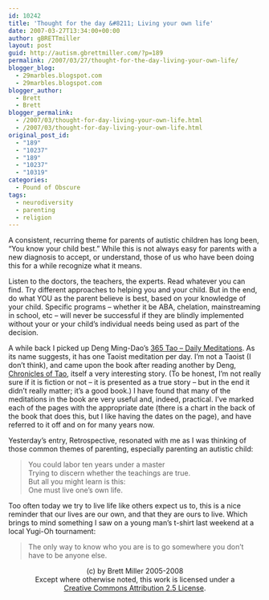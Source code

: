 ```yaml
---
id: 10242
title: 'Thought for the day &#8211; Living your own life'
date: 2007-03-27T13:34:00+00:00
author: gBRETTmiller
layout: post
guid: http://autism.gbrettmiller.com/?p=189
permalink: /2007/03/27/thought-for-the-day-living-your-own-life/
blogger_blog:
  - 29marbles.blogspot.com
  - 29marbles.blogspot.com
blogger_author:
  - Brett
  - Brett
blogger_permalink:
  - /2007/03/thought-for-day-living-your-own-life.html
  - /2007/03/thought-for-day-living-your-own-life.html
original_post_id:
  - "189"
  - "10237"
  - "189"
  - "10237"
  - "10319"
categories:
  - Pound of Obscure
tags:
  - neurodiversity
  - parenting
  - religion
---
```

A consistent, recurring theme for parents of autistic children has long been, &#8220;You know your child best.&#8221; While this is not always easy for parents with a new diagnosis to accept, or understand, those of us who have been doing this for a while recognize what it means.

Listen to the doctors, the teachers, the experts. Read whatever you can find. Try different approaches to helping you and your child. But in the end, do what YOU as the parent believe is best, based on your knowledge of your child. Specific programs &#8211; whether it be ABA, chelation, mainstreaming in school, etc &#8211; will never be successful if they are blindly implemented without your or your child&#8217;s individual needs being used as part of the decision.

A while back I picked up Deng Ming-Dao&#8217;s [365 Tao &#8211; Daily Meditations](http://astore.amazon.com/29marbles-blog-20/detail/0062502239/002-9091504-7932015). As its name suggests, it has one Taoist meditation per day. I&#8217;m not a Taoist (I don&#8217;t think), and came upon the book after reading another by Deng, [Chronicles of Tao](http://astore.amazon.com/29marbles-blog-20/detail/0062502190/002-9091504-7932015), itself a very interesting story. (To be honest, I&#8217;m not really sure if it is fiction or not &#8211; it is presented as a true story &#8211; but in the end it didn&#8217;t really matter; it&#8217;s a good book.) I have found that many of the meditations in the book are very useful and, indeed, practical. I&#8217;ve marked each of the pages with the appropriate date (there is a chart in the back of the book that does this, but I like having the dates on the page), and have referred to it off and on for many years now.

Yesterday&#8217;s entry, Retrospective, resonated with me as I was thinking of those common themes of parenting, especially parenting an autistic child:

> You could labor ten years under a master  
> Trying to discern whether the teachings are true.  
> But all you might learn is this:  
> One must live one&#8217;s own life.

Too often today we try to live life like others expect us to, this is a nice reminder that our lives are our own, and that they are ours to live. Which brings to mind something I saw on a young man&#8217;s t-shirt last weekend at a local Yugi-Oh tournament:

> The only way to know who you are is to go somewhere you don&#8217;t have to be anyone else.

<div class="blogger-post-footer">
  <p align="center">
    (c) by Brett Miller 2005-2008<br /> Except where otherwise noted, this work is licensed under a<br /> <a href="http://creativecommons.org/licenses/by/2.5/" rel="license">Creative Commons Attribution 2.5 License</a>.
  </p>
</div>